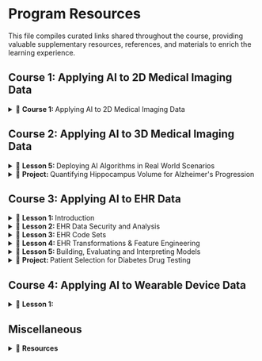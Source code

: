 # Program Resources 
This file compiles curated links shared throughout the course, providing valuable supplementary resources, references, and materials to enrich the learning experience.

## Course 1: Applying AI to 2D Medical Imaging Data
<details> 
  <summary>
      🧠 <b> Course 1: </b> Applying AI to 2D Medical Imaging Data 
  </summary>
<br/> 

course content
course content
</details>

## Course 2: Applying AI to 3D Medical Imaging Data

<details>
  <summary>
      🧠 <b> Lesson 5: </b> Deploying AI Algorithms in Real World Scenarios 
  </summary>

[Nifti file format](https://brainder.org/2012/09/23/the-nifti-file-format/)  
[MRI](https://hsmradyoloji.com/en/mri-mr/?gad=1&gclid=CjwKCAjw5remBhBiEiwAxL2M98idT3fVIwBwHbwZ4A15vHqahnYBzbwlh_6dfyp_VoRMKtUUUn7zcxoCR90QAvD_BwE)  
[MRI](https://www.fieldtriptoolbox.org/faq/coordsys/)  
[NiBabel](https://nipy.org/nibabel/coordinate_systems.html)  
[DICOM REF](https://www.dicomstandard.org/)  
[DICOM REF](https://dicom.innolitics.com/ciods/enhanced-sr/general-study/00080050)  
[DICOM REF](https://clinflows.blog/2022/09/29/dicom-explained-what-is-dicom/#:~:text=The%20DICOM%20Tags%20are%20assigned,uniform%20communication%20protocol%20for%20sharing.)  
[DICOM REF](https://dicom.nema.org/medical/Dicom/2017e/output/chtml/part06/chapter_6.html)  
[DICOM REF](https://www.dicomlibrary.com/dicom/dicom-tags/)  
[DICOM REF](https://www.dicomlibrary.com/dicom/dicom-tags/)  
[DICOM REF](https://www.dicomlibrary.com/dicom/dicom-tags/)  
[Anonymize DICOM data](https://pydicom.github.io/pydicom/stable/auto_examples/metadata_processing/plot_anonymize.html#sphx-glr-auto-examples-metadata-processing-plot-anonymize-py)
</details>


<details>
  <summary>
      🧠 <b> Project: </b>  Quantifying Hippocampus Volume for Alzheimer's Progression
  </summary>
<br/> 

  - [Hippocampus](https://commons.wikimedia.org/wiki/File:Hippocampus_small.gif)  
  - [Seahorse & Hippocampus](https://commons.wikimedia.org/wiki/File:Hippocampus_and_seahorse.JPG)  
  - [Hippocampal volume across age: Nomograms derived from over 19,700 people in UK Biobank](https://www.sciencedirect.com/science/article/pii/S2213158219302542 "According to this paper, 2019, the volume of hippocampus varies in a population, depending on various parameters, within certain boundaries, and it is possible to identify a 'normal' range taking into account age, sex, and brain hemisphere.")  
  - [Medical Decathlon competition](http://medicaldecathlon.com/)  
  - [Emulating PACS: Orthanc server](https://www.orthanc-server.com/download.php)  
  - [Viewing images: OHIF zero-footprint web viewer](https://docs.ohif.org/development/getting-started/)  
  - [DCMTK tools](https://dcmtk.org/en/)  
  - [Project Rubic](https://learn.udacity.com/nanodegrees/nd320/parts/cd0567/lessons/7aaadba1-56c3-45f3-91ab-cec178d320c7/concepts/7aaadba1-56c3-45f3-91ab-cec178d320c7-project-rubric)  
  - [Secondary Capture IODs](http://dicom.nema.org/medical/dicom/current/output/chtml/part03/sect_A.8.html "If you want to understand better the generation of valid DICOM, remove everything below
and try writing your own DICOM generation code from scratch.
Refer to this part of the standard to see what are the requirements for the valid
Secondary Capture IOD: http://dicom.nema.org/medical/dicom/2019e/output/html/part03.html#sect_A.8
The Modules table (A.8-1) contains a list of modules with a notice which ones are mandatory (M)
and which ones are conditional (C) and which ones are user-optional (U)
Note that we are building an RGB image which would have three 8-bit samples per pixel
Also note that writing code that generates valid DICOM has a very calming effect
on mind and body :)")  
  - []()  
  - []()  
  - []()  
  - []()  
  - []()  
  - []()  
  - []()  
  - []()  
  - []()  
  - []()  
  - []()

</details>

  
## Course 3: Applying AI to EHR Data 

<details>
  <summary>
      🧠 <b> Lesson 1: </b> Introduction
  </summary>

  - [Health Affairs](https://www.healthaffairs.org/doi/abs/10.1377/hlthaff.2018.05499)  
  - [CMS](https://www.cms.gov/Research-Statistics-Data-and-Systems/Statistics-Trends-and-Reports/NationalHealthExpendData/NationalHealthAccountsProjected)  
  - [50 Surprising Statistics Every Healthcare Stakeholder Must Know](https://www.osplabs.com/insights/50-surprising-statistics-every-healthcare-stakeholder-must-know/)  
  - [Apple Healthcare Data](https://www.apple.com/healthcare/health-records/)  
  - [Google Cloud Healthcare API](https://cloud.google.com/healthcare-api/docs/projects-datasets-data-stores)  
  - [Google Health](https://health.google/)  
</details>

<details>
  <summary>
      🧠 <b> Lesson 2: </b> EHR Data Security and Analysis
  </summary>

  - [Value of Medical Data on the Dark web](https://www.experian.com/blogs/ask-experian/heres-how-much-your-personal-information-is-selling-for-on-the-dark-web/)  
  - [Hacker Hone their Techniques](https://www.healthcareitnews.com/news/healthcare-data-big-risk-hackers-innovate-and-hone-their-techniques)  
  - [Examples from U.S. HIPAA fines](https://www.federalregister.gov/documents/2019/04/30/2019-08530/notification-of-enforcement-discretion-regarding-hipaa-civil-money-penalties)  
  - [HIPAA](https://www.hhs.gov/hipaa/index.html)  
  - [HITECH](https://www.hhs.gov/hipaa/for-professionals/special-topics/hitech-act-enforcement-interim-final-rule/index.html)  
  - [GDPR](https://gdpr-info.eu/)  
  - [DPA](https://www.gov.uk/data-protection)  
  - [PHI](https://www.hhs.gov/answers/hipaa/what-is-phi/index.html)  
  - [Covered Entites](https://www.hhs.gov/hipaa/for-professionals/covered-entities/index.html)  
  - [Sample Business Associate Agreement](https://www.hhs.gov/hipaa/for-professionals/covered-entities/sample-business-associate-agreement-provisions/index.html)  
  - [Business Associate Guidance](https://www.hhs.gov/hipaa/for-professionals/privacy/guidance/business-associates/index.html)  
  - [De-Identification Rationale](https://www.hhs.gov/hipaa/for-professionals/privacy/special-topics/de-identification/index.html#rationale)  
  - [CRISP-DM](https://en.wikipedia.org/wiki/Cross-industry_standard_process_for_data_mining)  
  - [What is Exploratory Data Analysis](https://towardsdatascience.com/exploratory-data-analysis-8fc1cb20fd15)  
  - [EDA in Python](https://towardsdatascience.com/exploratory-data-analysis-in-python-c9a77dfa39ce)  
  - [Get started with TensorFlow Data Validation](https://www.tensorflow.org/tfx/data_validation/get_started)  
  - [Imputation Methods](https://towardsdatascience.com/6-different-ways-to-compensate-for-missing-values-data-imputation-with-examples-6022d9ca0779)  
  - [Advanced Imputation Methods](https://www.sciencedirect.com/science/article/pii/S2352914819302783)  
  - [Z-Score](https://www.statisticshowto.com/probability-and-statistics/z-score/)  
  - [Reducing Dimensionality](https://en.wikipedia.org/wiki/Dimensionality_reduction)  
  - [Demographic Analysis](https://www.sciencedirect.com/topics/computer-science/demographic-data)  

</details>


<details>
  <summary>
      🧠 <b>   Lesson 3: </b> EHR Code Sets
  </summary>

  - [IDC10-CM Sepsis Codes](https://www.icd10data.com/ICD10CM/Codes/A00-B99/A30-A49/A41-/A41)  
  - [CDC's Rationale](https://www.cdc.gov/nchs/icd/icd10cm_pcs_background.htm)  
  - [Code Structure](https://library.ahima.org/doc?oid=106177#.Xm70u5NKhQI)  
  - [Coding Guidelines](https://www.cms.gov/Medicare/Coding/ICD10/Downloads/2019-ICD10-Coding-Guidelines-.pdf)  
  - [2020 ICD-10CM Codes - Query all codes](https://www.icd10data.com/ICD10CM/)  
  - [CDC ICD10-CM Lookup Tool](https://icd10cmtool.cdc.gov/?fy=FY2019)  
  - [Coronavirus ICD Code Announcement](https://www.cdc.gov/nchs/data/icd/Announcement-New-ICD-code-for-coronavirus-2-20-2020.pdf)  
  - [Primary, Principal, and Secondary Diagnosis Codes](https://acdis.org/articles/qa-primary-principal-and-secondary-diagnoses-1)  
  - [PCS Procedure Code System](https://www.cms.gov/Medicare/Coding/ICD10/Downloads/2014-pcs-procedure-coding-system.pdf)  
  - [Medicare Coding](https://www.cms.gov/Medicare/Coding/ICD10/Downloads/2016-PCS-Slides.pdf)  
  - [Understanding CPT Codes](https://www.verywellhealth.com/what-are-cpt-codes-2614950#:~:text=Current%20Procedural%20Terminology%20(CPT)%20codes,%2C%20surgical%2C%20and%20diagnostic%20services.)  
  - [CMS.gov Database Download for CPT Codes](https://www.cms.gov/medicare-coverage-database/search.aspx?error=Please%20use%20the%20new%20MCD%20Search%20to%20find%20your%20document.&from=~/overview-and-quick-search.aspx&npage=/medicare-coverage-database/downloads/downloadable-databases.aspx)  
  - [CMS.gov HCPCS Codes Information](https://www.cms.gov/Medicare/Coding/MedHCPCSGenInfo)  
  - [HCPCS Wikipedia](https://en.wikipedia.org/wiki/Healthcare_Common_Procedure_Coding_System)  
  - [NDC LOOKUP](https://ndclist.com/)  
  - [RXNorm Overview](https://www.nlm.nih.gov/research/umls/rxnorm/overview.html)  
  - [CCS website](https://www.hcup-us.ahrq.gov/toolssoftware/ccs10/ccs10.jsp#download)  
  - [MS-DRG](https://www.cms.gov/Medicare/Medicare-Fee-for-Service-Payment/AcuteInpatientPPS/MS-DRG-Classifications-and-Software)  
  - [SNOMED CT](https://www.snomed.org/five-step-briefing)  
  - [Graph Convolutional Transformer](https://arxiv.org/pdf/1906.04716.pdf)  
  - [Transformer Architecture](https://arxiv.org/abs/1706.03762)  
  - [Graph Convolutional Transformer - Github Code](https://github.com/Google-Health/records-research/tree/master/graph-convolutional-transformer)  
  - [Graph Convolutional Transformer - EHR Data](https://eicu-crd.mit.edu/about/eicu/)  

</details>


<details>
  <summary>
      🧠 <b>   Lesson 4: </b> EHR Transformations & Feature Engineering
  </summary>

  - [Encounter Definitions](https://www.hl7.org/fhir/encounter-definitions.html)  
  - [Google's Nature Paper-Logitudinal EHR Data Representation](https://www.nature.com/articles/s41746-018-0029-1)  
  - [Google's Patent- EHRs Data Management Systems and Methods](https://patents.google.com/patent/US20160042124)  
  - [FHIR Overview](https://www.hl7.org/fhir/overview.html)  
  - []()  
  - []()  
  - []()  
  - []()  
  - []()  
  - []()  
  - []()  
  - []()  
  - []()  
  - []()  
  - []()  
  - []()  
  - []()  
  - []()  
  - []()  
  - []()  
  - []()  
  - []()  
  - []()  
  - []()  
  - []()  
  - []()  
  - []()  
  - []()  
  - []()  
  - []()  
  - []()  

</details>

<details>
  <summary>
      🧠 <b>   Lesson 5: </b> Building, Evaluating and Interpreting Models
  </summary>

  - []()  
  - []()  
  - []()  
  - []()  
  - []()  
  - []()  
  - []()  
  - []()  
  - []()  
  - []()  
  - []()  
  - []()  
  - []()  
  - []()  
  - []()  
  - []()  
  - []()  
  - []()  
  - []()  
  - []()  
  - []()  
  - []()  
  - []()  
  - []()  
  - []()  
  - []()  
  - []()  
  - []()  
  - []()  
  - []()  
  - []()


</details>


<details>
  <summary>
      🧠 <b>   Project: </b>  Patient Selection for Diabetes Drug Testing
  </summary>
<br/> 

  - []()  
  - []()  
  - []()  
  - []()  
  - []()  
  - []()  
  - []()  
  - []()  
  - []()  
  - []()  
  - []()  
  - []()  
  - []()  
  - []()  
  - []()  
  - []()  
  - []()  
  - []()  
  - []()  
  - []()  
  - []()  
  - []()  
  - []()  
  - []()  
  - []()  
  - []()  
  - []()  
  - []()  
  - []()  
  - []()  
  - []()  

</details>

## Course 4: Applying AI to Wearable Device Data

<details>
  <summary>
        🧠 <b>   Lesson 1: </b> 
  </summary>

  - []()  
  - []()  
  - []()  
  - []()  
  - []()  
  - []()  
  - []()  
  - []()  
  - []()  
  - []()  
  - []()  
  - []()  
  - []()  
  - []()  
  - []()  
  - []()  
  - []()  
  - []()  
  - []()  
  - []()  
  - []()  
  - []()  
  - []()  
  - []()  
  - []()  
  - []()  
  - []()  
  - []()  
  - []()  
  - []()  
  - []()  

</details>


## Miscellaneous

<details>
  <summary>
        🧠 <b>   Resources </b> 
  </summary>

  - [PyTorch and Monai for AI Healthcare Imaging](https://www.youtube.com/watch?v=M3ZWfamWrBM&t=10153s&ab_channel=freeCodeCamp.org)
  - [Using PyTorch Visualization Utilities in Inference Pipeline](https://debuggercafe.com/using-pytorch-visualization-utilities-in-inference-pipeline/)
  - [Git & GitHub](https://www.youtube.com/playlist?list=PLWKjhJtqVAbkFiqHnNaxpOPhh9tSWMXIF)  
  - [Efficient PyTorch — Supercharging Training Pipeline](https://towardsdatascience.com/efficient-pytorch-supercharging-training-pipeline-19a26265adae)  
  - [DICOM Training](https://dcmtk.org/en/services/dicom-training/)  
  - [Getting started with OHIF](https://docs.ohif.org/development/getting-started/)  
  - [[Info Need]: Can you share MONAI-like library in TensorFlow/Keras?](https://discuss.tensorflow.org/t/info-need-can-you-share-monai-like-library-in-tensorflow-keras/7976/1)  
  - [An Introduction to Biomedical Image Analysis with TensorFlow and DLTK](https://blog.tensorflow.org/2018/07/an-introduction-to-biomedical-image-analysis-tensorflow-dltk.html)  
  - [MIScnn: Medical Image Segmentation with Convolutional Neural Networks](https://github.com/frankkramer-lab/MIScnn)  
  - [pynetdicom Tutorial: python package for DICOM networking](https://pydicom.github.io/pynetdicom/stable/tutorials/index.html)  
  - []()
  - []()
  - []()
  - []() 
  - []()
  - []()
  - []()
  - []()
  - []()
  - []()
  - []()
  - []() 
</details>
